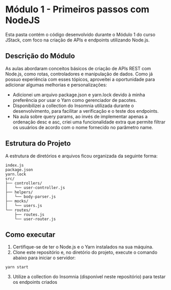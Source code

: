 # Módulo 1 - Primeiros passos com NodeJS

Esta pasta contém o código desenvolvido durante o Módulo 1 do curso JStack, com foco na criação de APIs e endpoints utilizando Node.js.

## Descrição do Módulo

As aulas abordaram conceitos básicos de criação de APIs REST com Node.js, como rotas, controladores e manipulação de dados. Como já possuo experiência com esses tópicos, aproveitei a oportunidade para adicionar algumas melhorias e personalizações:

- Adicionei um arquivo package.json e yarn.lock devido à minha preferência por usar o Yarn como gerenciador de pacotes.
- Disponibilizei a collection do Insomnia utilizada durante o desenvolvimento, para facilitar a verificação e o teste dos endpoints.
- Na aula sobre query params, ao invés de implementar apenas a ordenação desc e asc, criei uma funcionalidade extra que permite filtrar os usuários de acordo com o nome fornecido no parâmetro name.

## Estrutura do Projeto

A estrutura de diretórios e arquivos ficou organizada da seguinte forma:

```
index.js
package.json
yarn.lock
src/
├── controllers/
│   └── user-controller.js
├── helpers/
│   └── body-parser.js
├── mocks/
│   └── users.js
└── routes/
    ├── routes.js
    └── user-router.js
```

## Como executar

1. Certifique-se de ter o Node.js e o Yarn instalados na sua máquina.
2. Clone este repositório e, no diretório do projeto, execute o comando abaixo para iniciar o servidor:

```
yarn start
```

3. Utilize a collection do Insomnia (disponível neste repositório) para testar os endpoints criados